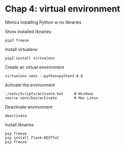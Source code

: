 # Chap 4: virtual environment
Mimics installing Python w no libraries

Show installed libraries

    pip3 freeze

Install virtualenv

    pip3 install virtualenv

Create an virtual environment

    virtualenv venv --python=python3.6.8

Activate the environment

    ./venv/Scripts/activate.bat     # Windows
    source venv/bin/activate        # Mac Linux
    
Deactivate environment

    deactivate

Install libraries

    pip freeze
    pip install Flask-RESTful
    pip freeze
